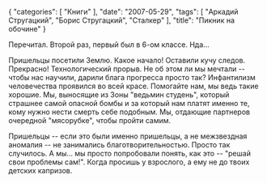 {
   "categories": [
      "Книги"
   ],
   "date": "2007-05-29",
   "tags": [
    "Аркадий Cтругацкий", "Борис Стругацкий", "Cталкер"
   ],
   "title": "Пикник на обочине"
}

Перечитал. Второй раз, первый был в 6-ом классе. Нда...

Пришельцы посетили Землю. Какое начало! Оставили кучу следов. Прекрасно! Технологический прорыв. Не об этом ли мы мечтали -- чтобы нас научили, дарили блага прогресса просто так? Инфантилизм человечества проявился во всей красе. Помогайте нам, мы ведь такие хорошие. Мы, выносящие из Зоны "ведьмин студень", который страшнее самой опасной бомбы и за который нам платят именно те, кому нужно нести смерть себе подобным. Мы, отдающие партнеров очередной "мясорубке", чтобы пройти самим.

Пришельцы -- если это были именно пришельцы, а не межзвездная аномалия -- не занимались благотворительностью. Просто так случилось. А мы... мы просто попробовали понять, как это -- "решай свои проблемы сам!". Когда просишь у взрослого, а ему не до твоих детских капризов.
